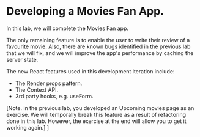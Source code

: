# Developing a Movies Fan App.

In this lab, we will complete the Movies Fan app.

The only remaining feature is to enable the user to write their review of a favourite movie. Also, there are known bugs identified in the previous lab that we will fix, and we will improve the app's performance by caching the server state.

The new React features used in this development iteration include:

- The Render props pattern.
- The Context API.
- 3rd party hooks, e.g. useForm.

[Note. in the previous lab, you developed an Upcoming movies page as an exercise. We will temporally break this feature as a result of refactoring done in this lab. However, the exercise at the end will allow you to get it working again.]
 ]
